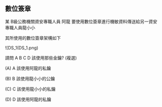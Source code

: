 ## 數位簽章

某 B級公務機關資安專職人員 阿龍 要使用數位簽章進行機敏資料傳送給另一資安專職人員龍小小

其所使用的數位簽章架構如下

![DS_1(DS_1.png)

請問 A B C D 該使用那些金鑰? (複選)

(A) A 該使用阿龍的私鑰

(B) B 該使用龍小小的公鑰

(C) C 該使用龍小小的私鑰

(D) D 該使用阿龍的私鑰
